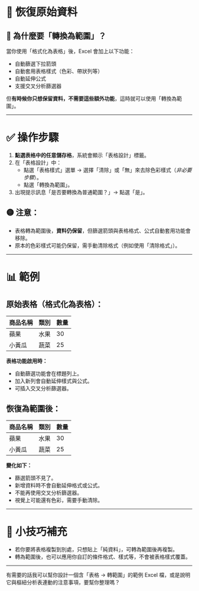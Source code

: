 # 🔁 恢復原始資料

## 📌 為什麼要「轉換為範圍」？

當你使用「格式化為表格」後，Excel 會加上以下功能：

- 自動篩選下拉箭頭
- 自動套用表格樣式（色彩、帶狀列等）
- 自動延伸公式
- 支援交叉分析篩選器

但**有時候你只想保留資料，不需要這些額外功能**，這時就可以使用「轉換為範圍」。

---

# ✅ 操作步驟

1. **點選表格中的任意儲存格**，系統會顯示「表格設計」標籤。
2. 在「表格設計」中：
   - 點選「表格樣式」選單 → 選擇「清除」或「無」來去除色彩樣式（*非必要步驟*）。
   - 點選「轉換為範圍」。
3. 出現提示訊息「是否要轉換為普通範圍？」→ 點選「是」。

## 🟡 注意：

- 表格轉為範圍後，**資料仍保留**，但篩選箭頭與表格格式、公式自動套用功能會移除。
- 原本的色彩樣式可能仍保留，需手動清除格式（例如使用「清除格式」）。

---

# 📊 範例

## 原始表格（格式化為表格）：

| 商品名稱 | 類別 | 數量 |
|-----------|--------|------|
| 蘋果      | 水果   | 30   |
| 小黃瓜    | 蔬菜   | 25   |

**表格功能啟用時：**
- 自動篩選功能會在標題列上。
- 加入新列會自動延伸樣式與公式。
- 可插入交叉分析篩選器。

## 恢復為範圍後：

| 商品名稱 | 類別 | 數量 |
|-----------|--------|------|
| 蘋果      | 水果   | 30   |
| 小黃瓜    | 蔬菜   | 25   |

**變化如下：**
- 篩選箭頭不見了。
- 新增資料時不會自動延伸格式或公式。
- 不能再使用交叉分析篩選器。
- 視覺上可能還有色彩，需要手動清除。

---

# 🔧 小技巧補充

- 若你要將表格複製到別處，只想貼上「純資料」，可轉為範圍後再複製。
- 轉為範圍後，也可以應用你自訂的條件格式、樣式等，不會被表格樣式覆蓋。

---

有需要的話我可以幫你設計一個含「表格 → 轉範圍」的範例 Excel 檔，或是說明它與樞紐分析表連動的注意事項，要幫你整理嗎？